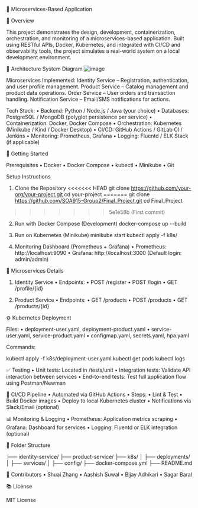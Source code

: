 🧩 Microservices-Based Application

📌 Overview

This project demonstrates the design, development, containerization, orchestration, and monitoring of a microservices-based application. Built using RESTful APIs, Docker, Kubernetes, and integrated with CI/CD and observability tools, the project simulates a real-world system on a local development environment.

🧱 Architecture
System Diagram
![image](https://github.com/user-attachments/assets/6d0a43f0-30e9-4051-b276-af1c9f71bce7)


Microservices Implemented:
	Identity Service – Registration, authentication, and user profile management.
 	Product Service – Catalog management and product data operations.
  	Order Service – User orders and transaction handling.
   	Notification Service – Email/SMS notifications for actions.

Tech Stack:
	•	Backend: Python / Node.js / Java (your choice)
	•	Databases: PostgreSQL / MongoDB (polyglot persistence per service)
	•	Containerization: Docker, Docker Compose
	•	Orchestration: Kubernetes (Minikube / Kind / Docker Desktop)
	•	CI/CD: GitHub Actions / GitLab CI / Jenkins
	•	Monitoring: Prometheus, Grafana
	•	Logging: Fluentd / ELK Stack (if applicable)

🚀 Getting Started

Prerequisites
	•	Docker
	•	Docker Compose
	•	kubectl
	•	Minikube
	•	Git

Setup Instructions

1.	Clone the Repository
<<<<<<< HEAD
   git clone https://github.com/your-org/your-project.git
   cd your-project
=======
   git clone https://github.com/SOA915-Group2/Final_Project.git
   cd Final_Project
>>>>>>> 5e1e58b (First commit)

2.	Run with Docker Compose (Development)
   docker-compose up --build

3.	Run on Kubernetes (Minikube)
   minikube start
   kubectl apply -f k8s/

4.	Monitoring Dashboard (Prometheus + Grafana)
	•	Prometheus: http://localhost:9090
	•	Grafana: http://localhost:3000 (Default login: admin/admin)

🔧 Microservices Details

1. Identity Service
	•	Endpoints:
	•	POST /register
	•	POST /login
	•	GET /profile/{id}

2. Product Service
	•	Endpoints:
	•	GET /products
	•	POST /products
	•	GET /products/{id}



⚙️ Kubernetes Deployment

Files:
	•	deployment-user.yaml, deployment-product.yaml
	•	service-user.yaml, service-product.yaml
	•	configmap.yaml, secrets.yaml, hpa.yaml

Commands:

kubectl apply -f k8s/deployment-user.yaml
kubectl get pods
kubectl logs <pod-name>

✅ Testing
	•	Unit tests: Located in /tests/unit
	•	Integration tests: Validate API interaction between services
	•	End-to-end tests: Test full application flow using Postman/Newman

🔄 CI/CD Pipeline
	•	Automated via GitHub Actions
	•	Steps:
	•	Lint & Test
	•	Build Docker images
	•	Deploy to local Kubernetes cluster
	•	Notifications via Slack/Email (optional)

📊 Monitoring & Logging
	•	Prometheus: Application metrics scraping
	•	Grafana: Dashboard for services
	•	Logging: Fluentd or ELK integration (optional)

📂 Folder Structure

├── identity-service/
├── product-service/
├── k8s/
│   ├── deployments/
│   ├── services/
│   ├── config/
├── docker-compose.yml
├── README.md

👥 Contributors
	•	Shuai Zhang
	•	Aashish Suwal
	•	Bijay Adhikari
	•	Sagar Baral

📚 License

MIT License
 
 
